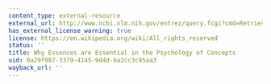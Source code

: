 ```yaml
---
content_type: external-resource
external_url: http://www.ncbi.nlm.nih.gov/entrez/query.fcgi?cmd=Retrieve&db=PubMed&dopt=Citation&list_uids=11672705
has_external_license_warning: true
license: https://en.wikipedia.org/wiki/All_rights_reserved
status: ''
title: Why Essences are Essential in the Psychology of Concepts
uid: 0a29f987-3379-4145-9d4d-ba2cc3c95aa3
wayback_url: ''
---
```

